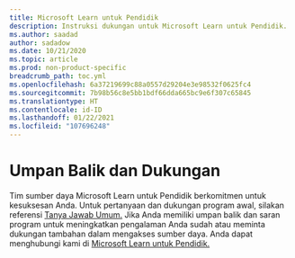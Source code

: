 ```yaml
---
title: Microsoft Learn untuk Pendidik
description: Instruksi dukungan untuk Microsoft Learn untuk Pendidik.
ms.author: saadad
author: sadadow
ms.date: 10/21/2020
ms.topic: article
ms.prod: non-product-specific
breadcrumb_path: toc.yml
ms.openlocfilehash: 6a37219699c88a0557d29204e3e98532f0625fc4
ms.sourcegitcommit: 7b98b56c8e5bb1bdf66dda665bc9e6f307c65845
ms.translationtype: HT
ms.contentlocale: id-ID
ms.lasthandoff: 01/22/2021
ms.locfileid: "107696248"
---
```

# <a name="feedback-and-support"></a>Umpan Balik dan Dukungan  

Tim sumber daya Microsoft Learn untuk Pendidik berkomitmen untuk kesuksesan Anda. Untuk pertanyaan dan dukungan program awal, silakan referensi [Tanya Jawab Umum.](https://docs.microsoft.com/learn/support/faq?pivots=Educators)  Jika Anda memiliki umpan balik dan saran program untuk meningkatkan pengalaman Anda sudah atau meminta dukungan tambahan dalam mengakses sumber daya. Anda dapat menghubungi kami di [Microsoft Learn untuk Pendidik.](mailto:mslesup@microsoft.com)